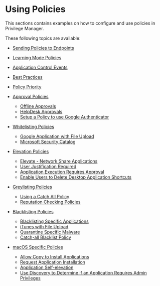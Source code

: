 [title]: # (Using Policies)
[tags]: # (application control)
[priority]: # (4100)
# Using Policies

This sections contains examples on how to configure and use policies in Privilege Manager.

These following topics are available:

* [Sending Policies to Endpoints](ac-policy-endpoints.md)
* [Learning Mode Policies](ac-event-discovery.md)
* [Application Control Events](ac-events.md)
* [Best Practices](bp-event-discovery.md)
* [Policy Priority](priority.md)

* [Approval Policies]()
  * [Offline Approvals](ac_offline_approval.md)
  * [HelpDesk Approvals](helpdesk.md)
  * [Setup a Policy to use Google Authenticator](google-authentication.md)

* [Whitelisting Policies](ac-whitelisting.md)
  * [Google Application with File Upload](wl-g-app-file-up.md)
  * [Microsoft Security Catalog](wl-ms-sec-cat.md)

* [Elevation Policies](elevation-policies.md)
  * [Elevate - Network Share Applications](elevation-network-share.md)
  * [User Justification Required](elevation-user-just.md)
  * [Application Execution Requires Approval](elevation-app-req-app.md)
  * [Enable Users to Delete Desktop Application Shortcuts](elevation-delete-shortcut.md)

* [Greylisting Policies](greylisting.md)
  * [Using a Catch All Policy](gl-catch-all.md)
  * [Reputation Checking Policies](gl-reputation.md)

* [Blacklisting Policies](ac-blacklisting.md)
  * [Blacklisting Specific Applications](bl-spec-app.md)
  * [iTunes with File Upload](bl-iTunes-file-up.md)
  * [Quarantine Specific Malware](bl-quarantine.md)
  * [Catch-all Blacklist Policy](bl-catch-all.md)

* [macOS Specific Policies](macOS.md)
  * [Allow Copy to Install Applications](mac-copy-install.md)
  * [Request Application Installation](mac-app-install-approval-request.md)
  * [Application Self-elevation](mac-self-elevation.md)
  * [Use Discovery to Determine if an Application Requires Admin Privileges](mac-determ-admin.md)
